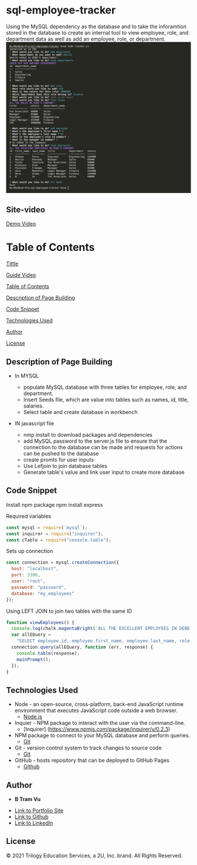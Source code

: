 # sql-employee-tracker

 Using the MySQL dependency as the database and to take the inforamtion stored in the database to create an internal tool to view employee, role, and department data as well as add an employee, role, or department. 
![Site](Assets/mainpage.png)

## Site-video 
[Demo Video](https://drive.google.com/file/d/1sT1G3WIel3KBlnAU-rYMioZblzMNnNo_/view)  


# Table of Contents 
[Tittle](#sql-employee-tracker)

[Guide Video](#Guide-Video)

[Table of Contents](#Table-of-Content)

[Description of Page Building](#Description-of-Page-Building)

[Code Snippet](#Code-Snippet)

[Technologies Used](#Technologies-Used)

[Author](#Author)

[License](#License)


## Description of Page Building 
* In MYSQL 
  <ul> 
  <li> populate MySQL database with three tables for employee, role, and department.
  <li> Insert Seeds file, which are value into tables such as names, id, title, salaries. 
  <li> Select table and create database in workbench
  </li>
  </ul>


* IN javascript file 
  <ul> 
  <li> nmp install to download packages and dependencies 
  <li> add MySQL password to the server.js file to ensure that the connection to the database can be made and requests for actions can be pushed to the database
  <li> create promts for user inputs
  <li> Use Lefjoin to join database tables 
  <li> Generate table's value and link user input to create more database 
  </li>
  </ul>
  


## Code Snippet

Install npm package 
npm install express

Required variables 
``` Javascript
const mysql = require(`mysql`);
const inquirer = require("inquirer");
const cTable = require("console.table");
```
Sets up connection 
``` Javascript
const connection = mysql.createConnection({
  host: "localhost",
  port: 3306,
  user: "root",
  password: "password",
  database: "my_employees"
});
```

Using LEFT JOIN to join two tables with the same ID 
``` Javascript
function viewEmployees() {
  console.log(chalk.magentaBright(`ALL THE EXCELLENT EMPLOYEES IN DEBE'S COMPANY!`));
  var allEQuery =
    "SELECT employee.id, employee.first_name, employee.last_name, role.title, department.department_name AS department, role.salary FROM employee LEFT JOIN role ON employee.role_id = role.id LEFT JOIN department ON role.department_id = department.id;";
  connection.query(allEQuery, function (err, response) {
    console.table(response);
    mainPrompt();
  });
}
```


## Technologies Used
- Node - an open-source, cross-platform, back-end JavaScript runtime environment that executes JavaScript code outside a web browser.
  * [Node.js](https://nodejs.org/dist/latest-v14.x/docs/api/)
- Inquier - NPM package to interact with the user via the command-line.
  * [Inquirer] (https://www.npmjs.com/package/inquirer/v/0.2.3)
- NPM package to connect to your MySQL database and perform queries.
  * [Git](https://www.npmjs.com/package/mysql)
- Git - version control system to track changes to source code
  * [Git](https://git-scm.com/)
- GitHub - hosts repository that can be deployed to GitHub Pages
  * [Github](https://github.com/)
  

## Author

* **B Tram Vu** 

- [Link to Portfolio Site](https://vubao2303.github.io/portfolio/)
- [Link to Github](https://github.com/vubao2303)
- [Link to LinkedIn](https://www.linkedin.com/in/tram-vu-866250121/)

## License

© 2021 Trilogy Education Services, a 2U, Inc. brand. All Rights Reserved.